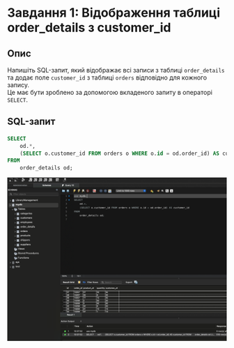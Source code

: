 # Завдання 1: Відображення таблиці order_details з customer_id

## Опис
Напишіть SQL-запит, який відображає всі записи з таблиці `order_details` та додає поле `customer_id` з таблиці `orders` відповідно для кожного запису.  
Це має бути зроблено за допомогою вкладеного запиту в операторі `SELECT`.

## SQL-запит
```sql
SELECT 
    od.*, 
    (SELECT o.customer_id FROM orders o WHERE o.id = od.order_id) AS customer_id
FROM 
    order_details od;
```
![Результат запиту](images/1.png)
